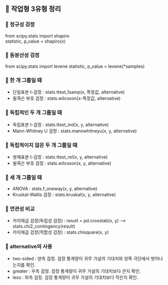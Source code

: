 ## 🚀 작업형 3유형 정리
### 🚀 정규성 검정
from scipy.stats import shapiro  
statistic, p_value = shapiro(x)
### 🚀 등분산성 검정
from scipy.stats import levene
statistic, p_value = levene(*samples)
### 🚀 한 개 그룹일 때 
- 단일표본 t-검정 : stats.ttest_1samp(x, 특정값, alternative)
- 윌콕슨 부호 검정 : stats.wilcoxon(x-특정값, alternative)
### 🚀 독립적인 두 개 그룹일 때
- 독립표본 t-검정 : stats.ttest_ind(x, y, alternative)
- Mann-Whitney U 검정 : stats.mannwhitneyu(x, y, alternative)
### 🚀 독립적이지 않은 두 개 그룹일 때 
- 쌍체표본 t-검정 : stats.ttest_rel(x, y, alternative)
- 윌콕슨 부호 검정 : stats.wilcoxon(x, y, alternative)
### 🚀 세 개 그룹일 때 
- ANOVA : stats.f_oneway(x, y, alternative)
- Kruskal-Wallis 검정 : stats.kruskal(x, y, alternative)
### 🚀 연관성 비교
- 카이제곱 검정(독립성 검정) : result = pd.crosstab(x, y) --> stats.chi2_contingency(result)
- 카이제곱 검정(적합성 검정) : stats.chisquare(x, y)
### 🚀 alternative의 사용
- two-sided : 양측 검정. 검정 통계량이 귀무 가설의 기대치와 양쪽 극단에서 벗어나는지를 확인.
- greater : 우측 검정. 검정 통계량이 귀무 가설의 기대치보다 큰지 확인.
- less : 좌측 검정. 검정 통계량이 귀무 가설의 기대치보다 작은지 확인.
